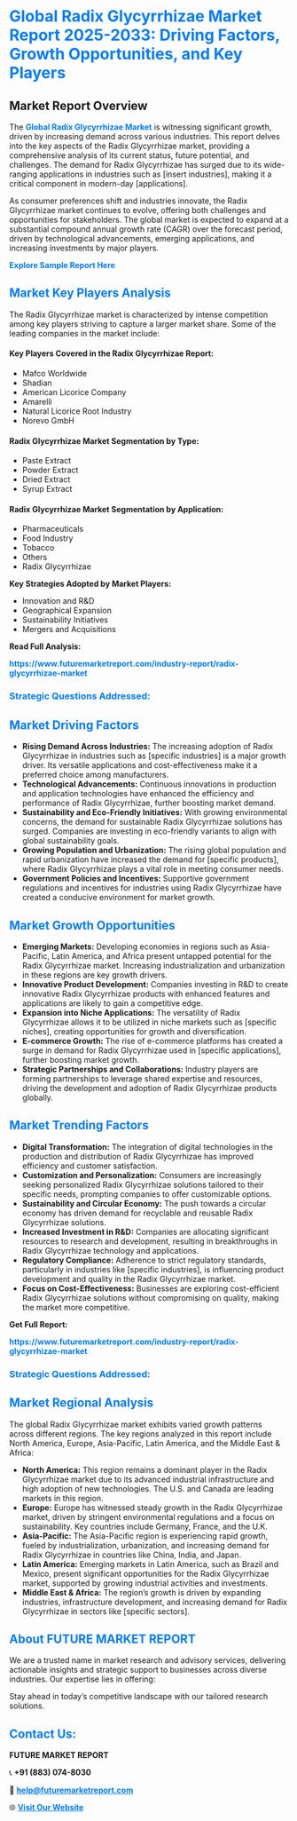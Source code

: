 <h1 style="color: #007BFF;">Global Radix Glycyrrhizae Market Report 2025-2033: Driving Factors, Growth Opportunities, and Key Players</h1>

<section id="overview">
<h2>Market Report Overview</h2>
<p>The <a href="https://www.futuremarketreport.com/industry-report/radix-glycyrrhizae-market" style="color: #007BFF; text-decoration: none;"><strong>Global Radix Glycyrrhizae Market</strong></a> is witnessing significant growth, driven by increasing demand across various industries. This report delves into the key aspects of the Radix Glycyrrhizae market, providing a comprehensive analysis of its current status, future potential, and challenges. The demand for Radix Glycyrrhizae has surged due to its wide-ranging applications in industries such as [insert industries], making it a critical component in modern-day [applications].</p>
<p>As consumer preferences shift and industries innovate, the Radix Glycyrrhizae market continues to evolve, offering both challenges and opportunities for stakeholders. The global market is expected to expand at a substantial compound annual growth rate (CAGR) over the forecast period, driven by technological advancements, emerging applications, and increasing investments by major players.</p>
</section>

<section id="overview">
<p><a href="https://www.futuremarketreport.com/request-sample/reportId=112704" style="color: #007BFF; text-decoration: none;"><strong>Explore Sample Report Here</strong></a></p>
</section>

<section id="key-players">
<h2 style="color: #007BFF;">Market Key Players Analysis</h2>
<p>The Radix Glycyrrhizae market is characterized by intense competition among key players striving to capture a larger market share. Some of the leading companies in the market include:</p>
<h4>Key Players Covered in the Radix Glycyrrhizae Report:</h4>
<ul><li>Mafco Worldwide</li><li>Shadian</li><li>American Licorice Company</li><li>Amarelli</li><li>Natural Licorice Root Industry</li><li>Norevo GmbH</li></ul>
<h4>Radix Glycyrrhizae Market Segmentation by Type:</h4>
<ul><li>Paste Extract</li><li>Powder Extract</li><li>Dried Extract</li><li>Syrup Extract</li></ul>

<h4>Radix Glycyrrhizae Market Segmentation by Application:</h4>
<ul><li>Pharmaceuticals</li><li>Food Industry</li><li>Tobacco</li><li>Others</li><li>Radix Glycyrrhizae</li></ul>
<p><strong>Key Strategies Adopted by Market Players:</strong></p>
<ul>
<li>Innovation and R&D</li>
<li>Geographical Expansion</li>
<li>Sustainability Initiatives</li>
<li>Mergers and Acquisitions</li>
</ul>
</section>

<section>
<p><strong>Read Full Analysis: </strong></p><a href="https://www.futuremarketreport.com/industry-report/radix-glycyrrhizae-market" style="color: #007BFF; text-decoration: none;"><strong>https://www.futuremarketreport.com/industry-report/radix-glycyrrhizae-market</strong></a>
<h3 style="color: #007BFF;">Strategic Questions Addressed:</h3>
</section>

<section id="driving-factors">
<h2 style="color: #007BFF;">Market Driving Factors</h2>
<ul>
<li><strong>Rising Demand Across Industries:</strong> The increasing adoption of Radix Glycyrrhizae in industries such as [specific industries] is a major growth driver. Its versatile applications and cost-effectiveness make it a preferred choice among manufacturers.</li>
<li><strong>Technological Advancements:</strong> Continuous innovations in production and application technologies have enhanced the efficiency and performance of Radix Glycyrrhizae, further boosting market demand.</li>
<li><strong>Sustainability and Eco-Friendly Initiatives:</strong> With growing environmental concerns, the demand for sustainable Radix Glycyrrhizae solutions has surged. Companies are investing in eco-friendly variants to align with global sustainability goals.</li>
<li><strong>Growing Population and Urbanization:</strong> The rising global population and rapid urbanization have increased the demand for [specific products], where Radix Glycyrrhizae plays a vital role in meeting consumer needs.</li>
<li><strong>Government Policies and Incentives:</strong> Supportive government regulations and incentives for industries using Radix Glycyrrhizae have created a conducive environment for market growth.</li>
</ul>
</section>

<section id="growth-opportunities">
<h2 style="color: #007BFF;">Market Growth Opportunities</h2>
<ul>
<li><strong>Emerging Markets:</strong> Developing economies in regions such as Asia-Pacific, Latin America, and Africa present untapped potential for the Radix Glycyrrhizae market. Increasing industrialization and urbanization in these regions are key growth drivers.</li>
<li><strong>Innovative Product Development:</strong> Companies investing in R&D to create innovative Radix Glycyrrhizae products with enhanced features and applications are likely to gain a competitive edge.</li>
<li><strong>Expansion into Niche Applications:</strong> The versatility of Radix Glycyrrhizae allows it to be utilized in niche markets such as [specific niches], creating opportunities for growth and diversification.</li>
<li><strong>E-commerce Growth:</strong> The rise of e-commerce platforms has created a surge in demand for Radix Glycyrrhizae used in [specific applications], further boosting market growth.</li>
<li><strong>Strategic Partnerships and Collaborations:</strong> Industry players are forming partnerships to leverage shared expertise and resources, driving the development and adoption of Radix Glycyrrhizae products globally.</li>
</ul>
</section>

<section id="trending-factors">
<h2 style="color: #007BFF;">Market Trending Factors</h2>
<ul>
<li><strong>Digital Transformation:</strong> The integration of digital technologies in the production and distribution of Radix Glycyrrhizae has improved efficiency and customer satisfaction.</li>
<li><strong>Customization and Personalization:</strong> Consumers are increasingly seeking personalized Radix Glycyrrhizae solutions tailored to their specific needs, prompting companies to offer customizable options.</li>
<li><strong>Sustainability and Circular Economy:</strong> The push towards a circular economy has driven demand for recyclable and reusable Radix Glycyrrhizae solutions.</li>
<li><strong>Increased Investment in R&D:</strong> Companies are allocating significant resources to research and development, resulting in breakthroughs in Radix Glycyrrhizae technology and applications.</li>
<li><strong>Regulatory Compliance:</strong> Adherence to strict regulatory standards, particularly in industries like [specific industries], is influencing product development and quality in the Radix Glycyrrhizae market.</li>
<li><strong>Focus on Cost-Effectiveness:</strong> Businesses are exploring cost-efficient Radix Glycyrrhizae solutions without compromising on quality, making the market more competitive.</li>
</ul>
</section>

<section>
<p><strong>Get Full Report: </strong></p><a href="https://www.futuremarketreport.com/industry-report/radix-glycyrrhizae-market" style="color: #007BFF; text-decoration: none;"><strong>https://www.futuremarketreport.com/industry-report/radix-glycyrrhizae-market</strong></a>
<h3 style="color: #007BFF;">Strategic Questions Addressed:</h3>
</section>


<section id="regional-analysis">
<h2 style="color: #007BFF;">Market Regional Analysis</h2>
<p>The global Radix Glycyrrhizae market exhibits varied growth patterns across different regions. The key regions analyzed in this report include North America, Europe, Asia-Pacific, Latin America, and the Middle East & Africa:</p>
<ul>
<li><strong>North America:</strong> This region remains a dominant player in the Radix Glycyrrhizae market due to its advanced industrial infrastructure and high adoption of new technologies. The U.S. and Canada are leading markets in this region.</li>
<li><strong>Europe:</strong> Europe has witnessed steady growth in the Radix Glycyrrhizae market, driven by stringent environmental regulations and a focus on sustainability. Key countries include Germany, France, and the U.K.</li>
<li><strong>Asia-Pacific:</strong> The Asia-Pacific region is experiencing rapid growth, fueled by industrialization, urbanization, and increasing demand for Radix Glycyrrhizae in countries like China, India, and Japan.</li>
<li><strong>Latin America:</strong> Emerging markets in Latin America, such as Brazil and Mexico, present significant opportunities for the Radix Glycyrrhizae market, supported by growing industrial activities and investments.</li>
<li><strong>Middle East & Africa:</strong> The region’s growth is driven by expanding industries, infrastructure development, and increasing demand for Radix Glycyrrhizae in sectors like [specific sectors].</li>
</ul>
</section>

<footer>
<h2 style="color: #007BFF;">About FUTURE MARKET REPORT</h2>
<p>We are a trusted name in market research and advisory services, delivering actionable insights and strategic support to businesses across diverse industries. Our expertise lies in offering:</p>

<p>Stay ahead in today’s competitive landscape with our tailored research solutions.</p>

<h2 style="color: #007BFF;">Contact Us:</h2>
<p><strong>FUTURE MARKET REPORT</strong></p>
<p>📞 <strong>+91 (883) 074-8030</strong></p>
<p>📧 <strong><a href="mailto:help@futuremarketreport.com" style="color: #007BFF;">help@futuremarketreport.com</a></strong></p>
<p>🌐 <strong><a href="https://www.futuremarketreport.com/" style="color: #007BFF;">Visit Our Website</a></strong></p>
</footer>